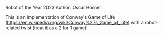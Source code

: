Robot of the Year 2023
Author: Oscar Horner

This is an implementation of Conway's Game of Life (https://en.wikipedia.org/wiki/Conway%27s_Game_of_Life) with a robot-related twist (treat it as a 2 for 1 game)!
